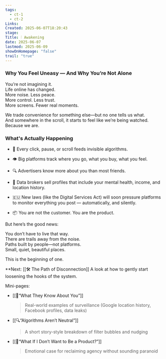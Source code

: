 ```yaml
---
tags:
  - ct-1
  - ct-2
Links: 
Created: 2025-06-07T18:20:43
stage: 
Title: 🕯 Awakening
date: 2025-06-07
lastmod: 2025-06-09
showOnHomepage: "false"
trail: "true"
---
```

### Why You Feel Uneasy — And Why You’re Not Alone

You’re not imagining it.  
Life online has changed.  
More noise. Less peace.  
More control. Less trust.  
More screens. Fewer real moments.

We trade convenience for something else—but no one tells us what.  
And somewhere in the scroll, it starts to feel like we’re being watched.  
Because we are.

### What's Actually Happening

- 🧠 Every click, pause, or scroll feeds invisible algorithms.
    
- 👁 Big platforms track where you go, what you buy, what you feel.
    
- 🔍 Advertisers know more about you than most friends.
    
- 🧬 Data brokers sell profiles that include your mental health, income, and location history.
    
- 🇪🇺 New laws (like the Digital Services Act) will soon pressure platforms to monitor everything you post — automatically, and silently.
    
- 📦 You are not the customer. You are the product.

But here’s the good news:

You don’t have to live that way.  
There are trails away from the noise.  
Paths built by people—not platforms.  
Small, quiet, beautiful places.

This is the beginning of one.

**Next: [[🛠 The Path of Disconnection]]
A look at how to gently start loosening the hooks of the system.

Mini-pages:

- [[📸“What They Know About You”]]
    
    > Real-world examples of surveillance (Google location history, Facebook profiles, data leaks)
    
- [[🔍“Algorithms Aren’t Neutral”]]
    
    > A short story-style breakdown of filter bubbles and nudging
    
- [[🛑“What If I Don’t Want to Be a Product?”]]
    
    > Emotional case for reclaiming agency without sounding paranoid
